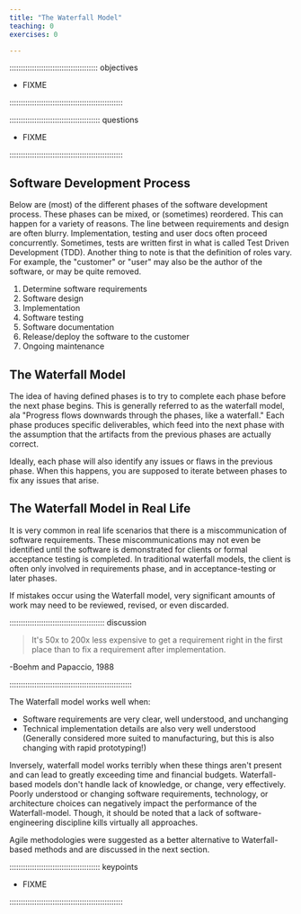 ```yaml
---
title: "The Waterfall Model"
teaching: 0
exercises: 0

---
```


::::::::::::::::::::::::::::::::::::::: objectives

- FIXME

::::::::::::::::::::::::::::::::::::::::::::::::::

:::::::::::::::::::::::::::::::::::::::: questions

- FIXME

::::::::::::::::::::::::::::::::::::::::::::::::::

## Software Development Process

Below are (most) of the different phases of the software development process. 
These phases can be mixed, or (sometimes) reordered.
This can happen for a variety of reasons.
The line between requirements and design are often blurry.
Implementation, testing and user docs often proceed concurrently.
Sometimes, tests are written first in what is called Test Driven Development (TDD).
Another thing to note is that the definition of roles vary.
For example, the "customer" or "user" may also be the author of the software, or may be quite removed.

1. Determine software requirements
2. Software design 
3. Implementation
4. Software testing
5. Software documentation
6. Release/deploy the software to the customer 
7. Ongoing maintenance

## The Waterfall Model

The idea of having defined phases is to try to complete each phase before
the next phase begins.
This is generally referred to as the waterfall model, ala "Progress flows
downwards through the phases, like a waterfall."
Each phase produces specific deliverables, which feed into the next phase with
the assumption that the artifacts from the previous phases are actually correct.

Ideally, each phase will also identify any issues or flaws in the previous phase.
When this happens, you are supposed to iterate between phases to fix any issues that arise.

## The Waterfall Model in Real Life

It is very common in real life scenarios that there is a miscommunication of software requirements.
These miscommunications may not even be identified until the software is demonstrated
for clients or formal acceptance testing is completed.
In traditional waterfall models, the client is often only involved in requirements
phase, and in acceptance-testing or later phases.

If mistakes occur using the Waterfall model, very significant amounts of work
may need to be reviewed, revised, or even discarded.

::::::::::::::::::::::::::::::::::::::::::  discussion

> It's 50x to 200x less expensive to get a requirement right in the first place
> than to fix a requirement after implementation.

-Boehm and Papaccio, 1988

::::::::::::::::::::::::::::::::::::::::::::::::::::::


The Waterfall model works well when:

- Software requirements are very clear, well understood, and unchanging
- Technical implementation details are also very well understood (Generally considered more suited to manufacturing, but this is also changing with rapid prototyping!)

Inversely, waterfall model works terribly when these things aren't present and
can lead to greatly exceeding time and financial budgets.
Waterfall-based models don't handle lack of knowledge, or change, very effectively.
Poorly understood or changing software requirements, technology, or
architecture choices can negatively impact the performance of the Waterfall-model.
Though, it should be noted that a lack of software-engineering discipline kills virtually all approaches.

Agile methodologies were suggested as a better alternative to Waterfall-based methods
and are discussed in the next section.

:::::::::::::::::::::::::::::::::::::::: keypoints

- FIXME

::::::::::::::::::::::::::::::::::::::::::::::::::
